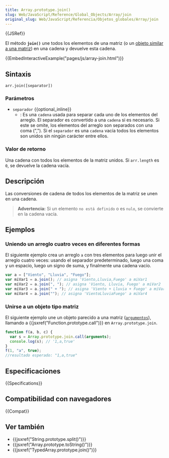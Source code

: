 ```yaml
---
title: Array.prototype.join()
slug: Web/JavaScript/Reference/Global_Objects/Array/join
original_slug: Web/JavaScript/Referencia/Objetos_globales/Array/join
---
```


{{JSRef}}

El método **`join()`** une todos los elementos de una matriz (o un [objeto similar a una matriz](/es/docs/Web/JavaScript/Guide/Indexed_collections#Working_with_array-like_objects)) en una cadena y devuelve esta cadena.

{{EmbedInteractiveExample("pages/js/array-join.html")}}

## Sintaxis

```
arr.join([separator])
```

### Parámetros

- `separador` {{optional_inline}}
  - : Es una `cadena` usada para separar cada uno de los elementos del arreglo. El separador es convertido a una `cadena` si es necesario. Si este se omite, los elementos del arreglo son separados con una coma (","). Si el `separador` es una `cadena` vacía todos los elementos son unidos sin ningún carácter entre ellos.

### Valor de retorno

Una cadena con todos los elementos de la matriz unidos. Si `arr.length` es `0`, se devuelve la cadena vacía.

## Descripción

Las conversiones de cadena de todos los elementos de la matriz se unen en una cadena.

> **Advertencia:** Si un elemento `no está definido` o es `nulo`, se convierte en la cadena vacía.

## Ejemplos

### Uniendo un arreglo cuatro veces en diferentes formas

El siguiente ejemplo crea un arreglo `a` con tres elementos para luego unir el arreglo cuatro veces: usando el separador predeterminado, luego una coma y un espacio, luego un signo de suma, y finalmente una cadena vacío.

```js
var a = ["Viento", "Lluvia", "Fuego"];
var miVar1 = a.join(); // asigna 'Viento,Lluvia,Fuego' a miVar1
var miVar2 = a.join(", "); // asigna 'Viento, Lluvia, Fuego' a miVar2
var miVar3 = a.join(" + "); // asigna 'Viento + Lluvia + Fuego' a miVar3
var miVar4 = a.join(""); // asigna 'VientoLluviaFuego' a miVar4
```

### Unirse a un objeto tipo matriz

El siguiente ejemplo une un objeto parecido a una matriz ([`argumentos`](/es/docs/Web/JavaScript/Reference/Functions/arguments)), llamando a {{jsxref("Function.prototype.call")}} en `Array.prototype.join`.

```js
function f(a, b, c) {
  var s = Array.prototype.join.call(arguments);
  console.log(s); // '1,a,true'
}
f(1, "a", true);
//resultado esperado: "1,a,true"
```

## Especificaciones

{{Specifications}}

## Compatibilidad con navegadores

{{Compat}}

## Ver también

- {{jsxref("String.prototype.split()")}}
- {{jsxref("Array.prototype.toString()")}}
- {{jsxref("TypedArray.prototype.join()")}}
